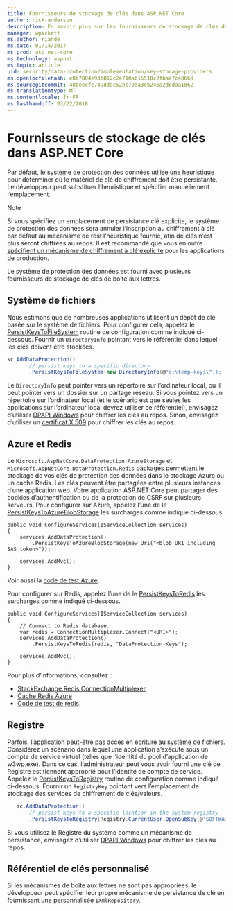 ```yaml
---
title: Fournisseurs de stockage de clés dans ASP.NET Core
author: rick-anderson
description: En savoir plus sur les fournisseurs de stockage de clés dans ASP.NET Core et comment configurer les emplacements de stockage de clés.
manager: wpickett
ms.author: riande
ms.date: 01/14/2017
ms.prod: asp.net-core
ms.technology: aspnet
ms.topic: article
uid: security/data-protection/implementation/key-storage-providers
ms.openlocfilehash: e8b7804e93b812c2e710ab15510c2fbaa7c4866d
ms.sourcegitcommit: 48beecfe749ddac52bc79aa3eb246a2dcdaa1862
ms.translationtype: MT
ms.contentlocale: fr-FR
ms.lasthandoff: 03/22/2018
---
```

# <a name="key-storage-providers-in-aspnet-core"></a>Fournisseurs de stockage de clés dans ASP.NET Core

<a name="data-protection-implementation-key-storage-providers"></a>

Par défaut, le système de protection des données [utilise une heuristique](xref:security/data-protection/configuration/default-settings) pour déterminer où le matériel de clé de chiffrement doit être persistante. Le développeur peut substituer l’heuristique et spécifier manuellement l’emplacement.

> [!NOTE]
> Si vous spécifiez un emplacement de persistance clé explicite, le système de protection des données sera annuler l’inscription au chiffrement à clé par défaut au mécanisme de rest l’heuristique fournie, afin de clés n’est plus seront chiffrées au repos. Il est recommandé que vous en outre [spécifient un mécanisme de chiffrement à clé explicite](xref:security/data-protection/implementation/key-encryption-at-rest#data-protection-implementation-key-encryption-at-rest-providers) pour les applications de production.

Le système de protection des données est fourni avec plusieurs fournisseurs de stockage de clés de boîte aux lettres.

## <a name="file-system"></a>Système de fichiers

Nous estimons que de nombreuses applications utilisent un dépôt de clé basée sur le système de fichiers. Pour configurer cela, appelez le [PersistKeysToFileSystem](https://github.com/aspnet/DataProtection/blob/rel/1.1.0/src/Microsoft.AspNetCore.DataProtection/DataProtectionBuilderExtensions.cs) routine de configuration comme indiqué ci-dessous. Fournir un `DirectoryInfo` pointant vers le référentiel dans lequel les clés doivent être stockées.

```csharp
sc.AddDataProtection()
       // persist keys to a specific directory
       .PersistKeysToFileSystem(new DirectoryInfo(@"c:\temp-keys\"));
   ```

Le `DirectoryInfo` peut pointer vers un répertoire sur l’ordinateur local, ou il peut pointer vers un dossier sur un partage réseau. Si vous pointez vers un répertoire sur l’ordinateur local (et le scénario est que seules les applications sur l’ordinateur local devrez utiliser ce référentiel), envisagez d’utiliser [DPAPI Windows](xref:security/data-protection/implementation/key-encryption-at-rest#data-protection-implementation-key-encryption-at-rest) pour chiffrer les clés au repos. Sinon, envisagez d’utiliser un [certificat X.509](xref:security/data-protection/implementation/key-encryption-at-rest#data-protection-implementation-key-encryption-at-rest) pour chiffrer les clés au repos.

## <a name="azure-and-redis"></a>Azure et Redis

Le `Microsoft.AspNetCore.DataProtection.AzureStorage` et `Microsoft.AspNetCore.DataProtection.Redis` packages permettent le stockage de vos clés de protection des données dans le stockage Azure ou un cache Redis. Les clés peuvent être partagées entre plusieurs instances d’une application web. Votre application ASP.NET Core peut partager des cookies d’authentification ou de la protection de CSRF sur plusieurs serveurs. Pour configurer sur Azure, appelez l’une de le [PersistKeysToAzureBlobStorage](https://github.com/aspnet/DataProtection/blob/rel/1.1.0/src/Microsoft.AspNetCore.DataProtection.AzureStorage/AzureDataProtectionBuilderExtensions.cs) les surcharges comme indiqué ci-dessous.

```
public void ConfigureServices(IServiceCollection services)
{
    services.AddDataProtection()
        .PersistKeysToAzureBlobStorage(new Uri("<blob URI including SAS token>"));

    services.AddMvc();
}
```

Voir aussi la [code de test Azure](https://github.com/aspnet/DataProtection/blob/rel/1.1.0/samples/AzureBlob/Program.cs).

Pour configurer sur Redis, appelez l’une de le [PersistKeysToRedis](https://github.com/aspnet/DataProtection/blob/rel/1.1.0/src/Microsoft.AspNetCore.DataProtection.Redis/RedisDataProtectionBuilderExtensions.cs) les surcharges comme indiqué ci-dessous.

```
public void ConfigureServices(IServiceCollection services)
{
    // Connect to Redis database.
    var redis = ConnectionMultiplexer.Connect("<URI>");
    services.AddDataProtection()
        .PersistKeysToRedis(redis, "DataProtection-Keys");

    services.AddMvc();
}
```

Pour plus d’informations, consultez :

- [StackExchange.Redis ConnectionMultiplexer](https://github.com/StackExchange/StackExchange.Redis/blob/master/docs/Basics.md)
- [Cache Redis Azure](https://docs.microsoft.com/azure/redis-cache/cache-dotnet-how-to-use-azure-redis-cache#connect-to-the-cache)
- [Code de test de redis](https://github.com/aspnet/DataProtection/blob/rel/1.1.0/samples/Redis/Program.cs).

## <a name="registry"></a>Registre

Parfois, l’application peut-être pas accès en écriture au système de fichiers. Considérez un scénario dans lequel une application s’exécute sous un compte de service virtuel (telles que l’identité du pool d’application de w3wp.exe). Dans ce cas, l’administrateur peut vous avoir fourni une clé de Registre est tiennent approprié pour l’identité de compte de service. Appelez le [PersistKeysToRegistry](https://github.com/aspnet/DataProtection/blob/rel/1.1.0/src/Microsoft.AspNetCore.DataProtection/DataProtectionBuilderExtensions.cs) routine de configuration comme indiqué ci-dessous. Fournir un `RegistryKey` pointant vers l’emplacement de stockage des services de chiffrement de clés/valeurs.

```csharp
   sc.AddDataProtection()
       // persist keys to a specific location in the system registry
       .PersistKeysToRegistry(Registry.CurrentUser.OpenSubKey(@"SOFTWARE\Sample\keys"));
   ```

Si vous utilisez le Registre du système comme un mécanisme de persistance, envisagez d’utiliser [DPAPI Windows](xref:security/data-protection/implementation/key-encryption-at-rest#data-protection-implementation-key-encryption-at-rest) pour chiffrer les clés au repos.

## <a name="custom-key-repository"></a>Référentiel de clés personnalisé

Si les mécanismes de boîte aux lettres ne sont pas appropriées, le développeur peut spécifier leur propre mécanisme de persistance de clé en fournissant une personnalisée `IXmlRepository`.
